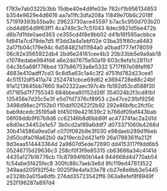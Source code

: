 f783e7ab0322b3bb
15dbe40e4d8fe03e
762cf1b956134853
b354e9629e4d6616
aa7a11fc3dfa208a
11849e70b6c2018f
571919393b55ba9c
29623730ace45597
b7ac5c950d703b20
cbd4d854d9f63ff1
4ca749c3c7c51043
8dec9821d5be472b
d6b7d1fde0aed363
ce355cd4f8e9bb02
d41b16f595acbbce
fd941a7cd79de7d5
ff3dd3a4a1ebf02e
03ba351f80ca6483
2a17fb04c179e94c
6d584821d11f84a0
a0bad1777ef78059
06c82e3565922db4
2bd6e24161cee4b3
20b33bb5e9a9ab18
c1078edabe984fd4
a6e2dd7675e50a19
603c9efa1c2811cf
04c3b5a68f776bed
137b86753a6e5332
5717f97e08feff87
4683e410adff7cd3
9c8d5a63c1a4c3f2
d751fd782d23ced1
4c51512df5411a74
2524741cbce69d62
e3694728e88c24bf
91a1213645bb7660
9a02322aec197c4b
fb192d53cd588f30
d17165d7f7755345
684bbea80152d26f
354024b2f3cd81b1
135456e7d35c5e3f
e5d7fd7376cf8953
c2e47ce23fbf9256
3498d98ec2f152b0
f10dd102622f2b92
292e86bfbc2fcf0c
bab9dcedc35195a8
bf45019e421639c2
b766df09af443bab
06f09ddb9f67b9d6
cc62146b8d6bb89f
ac47374fac2a2d1d
e8d0ec34452e1e57
3b0cd2af89a6ddf7
d073371060b4268d
30b414586a9ea0af
c070f082b9e3f030
e98daeb289d1fbeb
2d50cdfa016a62b0
da219ecb2d421ef9
26a1788361fa212f
9d3eaa514443364d
2a9607d5ede72690
dd4153117f9dd6b5
05246715d29636c3
258cf0f3f9e85315
cb63686a34c4141d
4435a127b16776cb
11c87894f60b14a4
944668d4d770ab54
fc54abe5f425fec8
300fc88c7aeb3e6d
9fc119ed47813522
349aad205f92f54c
0025f9e4afa33e78
cb27e8e8bb3e5445
e2328b3a015a8dfb
274dd35723542ff6
063a8efef8f8949f
252f196287a897d4

